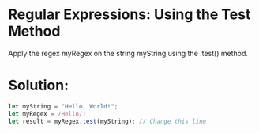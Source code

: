 # Regular Expressions: Using the Test Method
Apply the regex myRegex on the string myString using the .test() method.

# Solution:
```javascript
let myString = "Hello, World!";
let myRegex = /Hello/;
let result = myRegex.test(myString); // Change this line
```
